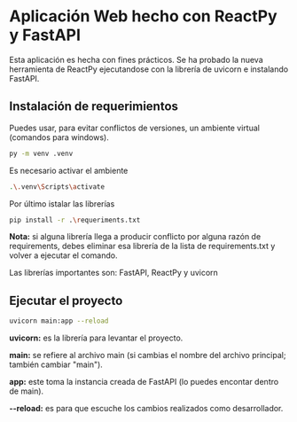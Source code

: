 # Aplicación Web hecho con ReactPy y FastAPI

Esta aplicación es hecha con fines prácticos. Se ha probado la nueva herramienta de ReactPy ejecutandose con la librería de uvicorn e instalando FastAPI.

## Instalación de requerimientos

Puedes usar, para evitar conflictos de versiones, un ambiente virtual (comandos para windows).

```bash
py -m venv .venv
```

Es necesario activar el ambiente

```bash
.\.venv\Scripts\activate
```

Por último istalar las librerías

```bash
pip install -r .\requeriments.txt
```

**Nota:** si alguna librería llega a producir conflicto por alguna razón de requirements, debes eliminar esa librería de la lista de requirements.txt y volver a ejecutar el comando.

Las librerías importantes son: FastAPI, ReactPy y uvicorn

## Ejecutar el proyecto

```bash
uvicorn main:app --reload
```

**uvicorn:** es la librería para levantar el proyecto.

**main:** se refiere al archivo main (si cambias el nombre del archivo principal; también cambiar "main").

**app:** este toma la instancia creada de FastAPI (lo puedes encontar dentro de main).

**--reload:** es para que escuche los cambios realizados como desarrollador.